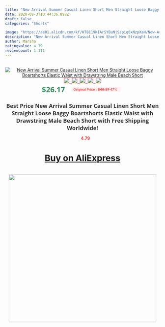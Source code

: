 ```yaml
---
title: "New Arrival Summer Casual Linen Short Men Straight Loose Baggy Boartshorts Elastic Waist with Drawstring Male Beach Short"
date: 2020-09-3T10:44:36.892Z
draft: false
categories: "Shorts"

image: "https://ae01.alicdn.com/kf/HTB119KIArSYBuNjSspiq6xNzpXaH/New-Arrival-Summer-Casual-Linen-Short-Men-Straight-Loose-Baggy-Boartshorts-Elastic-Waist-with-Drawstring-Male.jpg"
description: "New Arrival Summer Casual Linen Short Men Straight Loose Baggy Boartshorts Elastic Waist with Drawstring Male Beach Short"
author: Marsha
ratingvalue: 4.79
reviewcount: 1.111
---
```

<br>
<div style="text-align: center;">
<a href="https://s.click.aliexpress.com/e/_9wY6AZ" target="_blank" rel="nofollow noopener noreferrer"><img alt="New Arrival Summer Casual Linen Short Men Straight Loose Baggy Boartshorts Elastic Waist with Drawstring Male Beach Short" class="magnifier-image" src="https://ae01.alicdn.com/kf/HTB119KIArSYBuNjSspiq6xNzpXaH/New-Arrival-Summer-Casual-Linen-Short-Men-Straight-Loose-Baggy-Boartshorts-Elastic-Waist-with-Drawstring-Male.jpg_640x640.jpg">
<br>
<img style="border:1px solid salmon" src="https://ae01.alicdn.com/kf/HTB119KIArSYBuNjSspiq6xNzpXaH/New-Arrival-Summer-Casual-Linen-Short-Men-Straight-Loose-Baggy-Boartshorts-Elastic-Waist-with-Drawstring-Male.jpg_120x120.jpg">&nbsp;&nbsp;<img style="border:1px solid salmon" src="https://ae01.alicdn.com/kf/HTB1jYJdsiCYBuNkSnaVq6AMsVXax/New-Arrival-Summer-Casual-Linen-Short-Men-Straight-Loose-Baggy-Boartshorts-Elastic-Waist-with-Drawstring-Male.jpg_120x120.jpg">&nbsp;&nbsp;<img style="border:1px solid salmon" src="https://ae01.alicdn.com/kf/HTB1E7zgAuySBuNjy1zdq6xPxFXab/New-Arrival-Summer-Casual-Linen-Short-Men-Straight-Loose-Baggy-Boartshorts-Elastic-Waist-with-Drawstring-Male.jpg_120x120.jpg">&nbsp;&nbsp;<img style="border:1px solid salmon" src="https://ae01.alicdn.com/kf/HTB1Rq_djrZnBKNjSZFhq6A.oXXa7/New-Arrival-Summer-Casual-Linen-Short-Men-Straight-Loose-Baggy-Boartshorts-Elastic-Waist-with-Drawstring-Male.jpg_120x120.jpg">&nbsp;&nbsp;<img style="border:1px solid salmon" src="https://ae01.alicdn.com/kf/HTB1ckh6AxSYBuNjSsphq6zGvVXam/New-Arrival-Summer-Casual-Linen-Short-Men-Straight-Loose-Baggy-Boartshorts-Elastic-Waist-with-Drawstring-Male.jpg_120x120.jpg"></a></div><br0>
<div style="text-align: center;"><span style="background-color: white; border: 0px; box-sizing: border-box; color: seagreen; display: inline-block; font-family: &quot;open sans&quot; , &quot;arial&quot; , &quot;helvetica&quot; , sans-serif , &quot;heiti&quot;; font-size: 24px; font-stretch: inherit; font-weight: 700; line-height: inherit; margin: 0px 10px 0px 0px; padding: 0px; vertical-align: middle;">$26.17 </span>
<span style="background: rgb(255 , 241 , 241); border-radius: 3px; border: 0px; box-sizing: border-box; color: #ff4747; display: inline-block; font-family: inherit; font-size: 12px; font-stretch: inherit; font-style: inherit; font-variant: inherit; font-weight: 600; line-height: inherit; margin: 0px; padding: 2px 5px; transform: scale(0.9); vertical-align: middle;">Original Price : <b style="text-decoration: line-through;">$49.37 </b> 47%&nbsp;&nbsp;</span></div>
<h1 style="color: #333333; display: inline-block; font-family: &quot;open sans&quot; , &quot;arial&quot; , &quot;helvetica&quot; , sans-serif , &quot;heiti&quot;; font-size: 18px; font-stretch: inherit; font-weight: 700; text-align: center;">Best Price New Arrival Summer Casual Linen Short Men Straight Loose Baggy Boartshorts Elastic Waist with Drawstring Male Beach Short with Free Shipping Worldwide!</h1>
<div style="color: #ff4747; text-align: center;">
<img src="https://4.bp.blogspot.com/-M0ZcTcb-5uY/XleCXlxnR4I/AAAAAAAAAEc/OrjgMkXV1oMQFaCRZj5HQwOCBcu3w1FegCPcBGAYYCw/s1600/star.png" style="height: 15px;">&nbsp;<b>4.79</b></div>
<div class="button_cont" align="center"><a class="buynow_a" href="https://s.click.aliexpress.com/e/_9wY6AZ" target="_blank" rel="nofollow noopener noreferrer"><H1>Buy on AliExpress</H1></a></div><br>
<div class="separator" style="clear: both; text-align: center;">
<img src="https://lh3.googleusercontent.com/-pTy5HemUv9M/XlePHvY0dAI/AAAAAAAAAE4/0nX5iRUoIWY8eMW9Dpxeirr157OZliDIgCLcBGAsYHQ/s1600/badge.gif" width="480">
</div>
